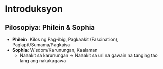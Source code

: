 # Introduksyon

## Pilosopiya: Philein & Sophia
  * **Philein**: Kilos ng Pag-ibig, Pagkaakit (Fascination), Paglapit/Sumama/Pagkaisa
  * **Sophia**: Wisdom/Karunungan, Kaalaman
    * Naaakit sa karunungan => Naaakit sa uri na gawain na tanging tao lang ang nakakagawa